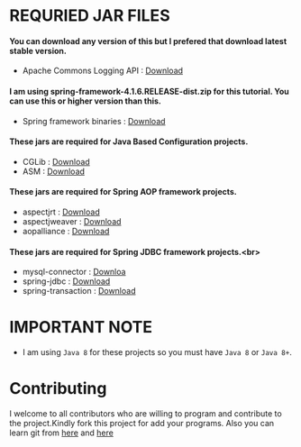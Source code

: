 # REQURIED JAR FILES
#### You can download any version of this but I prefered that download latest stable version.<br/>
- Apache Commons Logging API : [Download](https://commons.apache.org/logging/)<br/>
#### I am using spring-framework-4.1.6.RELEASE-dist.zip for this tutorial. You can use this or higher version than this.<br/>
- Spring framework binaries : [Download](https://repo.spring.io/release/org/springframework/spring)<br/>
#### These jars are required for Java Based Configuration projects.<br/>
- CGLib : [Download](https://mvnrepository.com/artifact//cglib/2.2cglib.2)<br/>
- ASM : [Download](https://mvnrepository.com/artifact/asm/asm/3.1)
#### These jars are required for Spring AOP framework projects.<br/>
- aspectjrt : [Download](https://mvnrepository.com/artifact/org.aspectj/aspectjrt)
- aspectjweaver : [Download](https://mvnrepository.com/artifact/org.aspectj/aspectjweaver)
- aopalliance : [Download](https://mvnrepository.com/artifact/aopalliance/aopalliance)
#### These jars are required for Spring JDBC framework projects.<br\>
- mysql-connector : [Downloa](https://mvnrepository.com/artifact/mysql/mysql-connector-java/5.1.38)
- spring-jdbc : [Download](https://mvnrepository.com/artifact/org.springframework/spring-jdbc)
- spring-transaction : [Download](https://mvnrepository.com/artifact/org.springframework/spring-tx)


# IMPORTANT NOTE
- I am using `Java 8` for these projects so you must have `Java 8` or `Java 8+`.

# Contributing
I welcome to all contributors who are willing to program and contribute to the project.Kindly fork this project for add your programs.
Also you can learn git from [here](https://www.youtube.com/watch?v=OdbBmvfThJY&list=PLsyeobzWxl7q2eaUkorLZExfd7qko9sZC&index=1) and [here](https://guides.github.com/activities/hello-world/)
